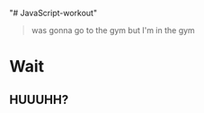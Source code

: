 "# JavaScript-workout" 

> was gonna go to the gym but I'm in the gym

<h1>Wait</h1><h2>HUUUHH?</h2>